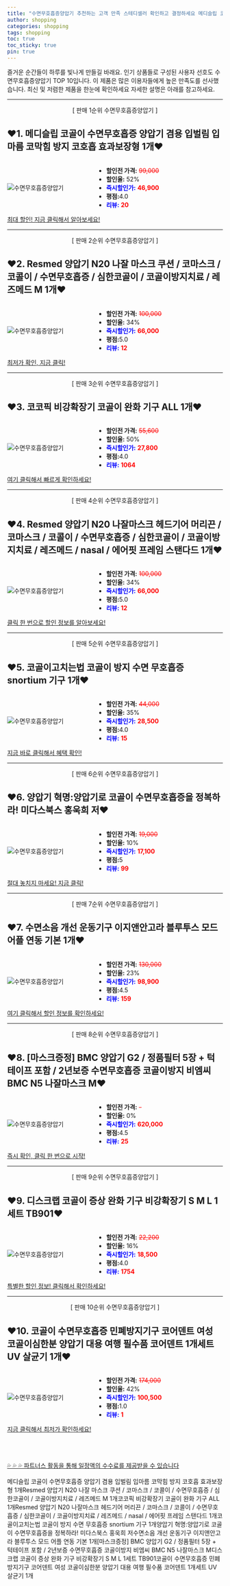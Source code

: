 ```yaml
---
title: "수면무호흡증양압기 추천하는 고객 만족 스테디셀러 확인하고 결정하세요 메디슬립 코골이 수면무호흡증 양압기 겸용"
author: shopping
categories: shopping
tags: shopping
toc: true
toc_sticky: true
pin: true
---
```

즐거운 순간들이 하루를 빛나게 만들길 바래요. 인기 상품들로 구성된 사용자 선호도 수면무호흡증양압기 TOP 10입니다. 이 제품은 많은 이용자들에게 높은 만족도를 선사했습니다. 최신 및 저렴한 제품을 한눈에 확인하세요 자세한 설명은 아래를 참고하세요.

---
<p class="toplist" style="margin: 0 auto; display: block; width: fit-content;">[ 판매 1순위 수면무호흡증양압기 ]</p>

<h2><strong>❤️1. 메디슬립 코골이 수면무호흡증 양압기 겸용 입벌림 입마름 코막힘 방지 코호흡 효과보장형 1개❤️</strong></h2>

<div style="display: flex; align-items: center;">
    <div style="flex: 0.4;">
        <img src="https://thumbnail6.coupangcdn.com/thumbnails/remote/230x230ex/image/vendor_inventory/37ab/ee3d18f5604096538d84ebfd430fb30e387a191d1b9e8367a549fa00f5c9.jpg" alt="수면무호흡증양압기" style="max-width: 100%;">
    </div>
    <div style="flex: 0.6; margin-left: 10px;">
        <ul>
            <li><strong>할인전 가격:</strong> <del style="color: red;">99,000</del></li>
            <li><strong>할인율:</strong> 52%</li>
            <li><span style='color:blue'><strong>즉시할인가:</strong></span> <span style='color:red'><strong>46,900</strong></span></li>
            <li><strong>평점:</strong>4.0</li>
            <li><span style='color:blue'><strong>리뷰:</strong></span> <span style='color:red'><strong>20</strong></span></li>
        </ul>
    </div>
</div>
<div class="center">
    <a href="https://selin100587001.github.io?lptag=AF9450613&subid=githubio&pageKey=8040293199&traceid=V0-153&itemId=22509077319&vendorItemId=89568419610" class="myButton">
        최대 할인! 지금 클릭해서 알아보세요!
    </a>
</div>


---
<p class="toplist" style="margin: 0 auto; display: block; width: fit-content;">[ 판매 2순위 수면무호흡증양압기 ]</p>

<h2><strong>❤️2. Resmed 양압기 N20 나잘 마스크 쿠션 / 코마스크 / 코콜이 / 수면무호흡증 / 심한코골이 / 코골이방지치료 / 레즈메드 M 1개❤️</strong></h2>

<div style="display: flex; align-items: center;">
    <div style="flex: 0.4;">
        <img src="https://thumbnail9.coupangcdn.com/thumbnails/remote/230x230ex/image/vendor_inventory/5559/2b2e4f8453458938e580cbfba679b2df24ae4bcd7cfe77ee4bc055ac30fa.jpg" alt="수면무호흡증양압기" style="max-width: 100%;">
    </div>
    <div style="flex: 0.6; margin-left: 10px;">
        <ul>
            <li><strong>할인전 가격:</strong> <del style="color: red;">100,000</del></li>
            <li><strong>할인율:</strong> 34%</li>
            <li><span style='color:blue'><strong>즉시할인가:</strong></span> <span style='color:red'><strong>66,000</strong></span></li>
            <li><strong>평점:</strong>5.0</li>
            <li><span style='color:blue'><strong>리뷰:</strong></span> <span style='color:red'><strong>12</strong></span></li>
        </ul>
    </div>
</div>
<div class="center">
    <a href="https://selin100587001.github.io?lptag=AF9450613&subid=githubio&pageKey=6773967482&traceid=V0-153&itemId=15912329273&vendorItemId=83119827983" class="myButton">
        최저가 확인, 지금 클릭!
    </a>
</div>


---
<p class="toplist" style="margin: 0 auto; display: block; width: fit-content;">[ 판매 3순위 수면무호흡증양압기 ]</p>

<h2><strong>❤️3. 코코픽 비강확장기 코골이 완화 기구 ALL 1개❤️</strong></h2>

<div style="display: flex; align-items: center;">
    <div style="flex: 0.4;">
        <img src="https://thumbnail8.coupangcdn.com/thumbnails/remote/230x230ex/image/vendor_inventory/b795/7f5cdc409efc51d212d92b880a0d88e556ca8cf90b7085444ba614fcce3e.jpg" alt="수면무호흡증양압기" style="max-width: 100%;">
    </div>
    <div style="flex: 0.6; margin-left: 10px;">
        <ul>
            <li><strong>할인전 가격:</strong> <del style="color: red;">55,600</del></li>
            <li><strong>할인율:</strong> 50%</li>
            <li><span style='color:blue'><strong>즉시할인가:</strong></span> <span style='color:red'><strong>27,800</strong></span></li>
            <li><strong>평점:</strong>4.0</li>
            <li><span style='color:blue'><strong>리뷰:</strong></span> <span style='color:red'><strong>1064</strong></span></li>
        </ul>
    </div>
</div>
<div class="center">
    <a href="https://selin100587001.github.io?lptag=AF9450613&subid=githubio&pageKey=7551423748&traceid=V0-153&itemId=19873896082&vendorItemId=85618081482" class="myButton">
        여기 클릭해서 빠르게 확인하세요!
    </a>
</div>


---
<p class="toplist" style="margin: 0 auto; display: block; width: fit-content;">[ 판매 4순위 수면무호흡증양압기 ]</p>

<h2><strong>❤️4. Resmed 양압기 N20 나잘마스크 헤드기어 머리끈 / 코마스크 / 코콜이 / 수면무호흡증 / 심한코골이 / 코골이방지치료 / 레즈메드 / nasal / 에어핏 프레임 스탠다드 1개❤️</strong></h2>

<div style="display: flex; align-items: center;">
    <div style="flex: 0.4;">
        <img src="https://thumbnail9.coupangcdn.com/thumbnails/remote/230x230ex/image/vendor_inventory/9a37/f1bc91a67441e53f79d75bb4542bbd567706983ddafd46eb664bc50875cb.jpg" alt="수면무호흡증양압기" style="max-width: 100%;">
    </div>
    <div style="flex: 0.6; margin-left: 10px;">
        <ul>
            <li><strong>할인전 가격:</strong> <del style="color: red;">100,000</del></li>
            <li><strong>할인율:</strong> 34%</li>
            <li><span style='color:blue'><strong>즉시할인가:</strong></span> <span style='color:red'><strong>66,000</strong></span></li>
            <li><strong>평점:</strong>5.0</li>
            <li><span style='color:blue'><strong>리뷰:</strong></span> <span style='color:red'><strong>12</strong></span></li>
        </ul>
    </div>
</div>
<div class="center">
    <a href="https://selin100587001.github.io?lptag=AF9450613&subid=githubio&pageKey=6804109479&traceid=V0-153&itemId=16074164784&vendorItemId=83274272539" class="myButton">
        클릭 한 번으로 할인 정보를 알아보세요!
    </a>
</div>


---
<p class="toplist" style="margin: 0 auto; display: block; width: fit-content;">[ 판매 5순위 수면무호흡증양압기 ]</p>

<h2><strong>❤️5. 코골이고치는법 코골이 방지 수면 무호흡증 snortium 기구 1개❤️</strong></h2>

<div style="display: flex; align-items: center;">
    <div style="flex: 0.4;">
        <img src="https://thumbnail8.coupangcdn.com/thumbnails/remote/230x230ex/image/vendor_inventory/6eba/7ee68756f06fd30aaf6d59a5770966ce61dca3b5a967e1af7918ebdfcc11.png" alt="수면무호흡증양압기" style="max-width: 100%;">
    </div>
    <div style="flex: 0.6; margin-left: 10px;">
        <ul>
            <li><strong>할인전 가격:</strong> <del style="color: red;">44,000</del></li>
            <li><strong>할인율:</strong> 35%</li>
            <li><span style='color:blue'><strong>즉시할인가:</strong></span> <span style='color:red'><strong>28,500</strong></span></li>
            <li><strong>평점:</strong>4.0</li>
            <li><span style='color:blue'><strong>리뷰:</strong></span> <span style='color:red'><strong>15</strong></span></li>
        </ul>
    </div>
</div>
<div class="center">
    <a href="https://selin100587001.github.io?lptag=AF9450613&subid=githubio&pageKey=7248986551&traceid=V0-153&itemId=18435252156&vendorItemId=85576617415" class="myButton">
        지금 바로 클릭해서 혜택 확인!
    </a>
</div>


---
<p class="toplist" style="margin: 0 auto; display: block; width: fit-content;">[ 판매 6순위 수면무호흡증양압기 ]</p>

<h2><strong>❤️6. 양압기 혁명:양압기로 코골이 수면무호흡증을 정복하라! 미다스북스 홍욱희 저❤️</strong></h2>

<div style="display: flex; align-items: center;">
    <div style="flex: 0.4;">
        <img src="https://thumbnail8.coupangcdn.com/thumbnails/remote/230x230ex/image/vendor_inventory/57ea/0848a386f017b2369e2a3ce97bb90c1b1417b8cea230d5e32ba756df8b29.png" alt="수면무호흡증양압기" style="max-width: 100%;">
    </div>
    <div style="flex: 0.6; margin-left: 10px;">
        <ul>
            <li><strong>할인전 가격:</strong> <del style="color: red;">19,000</del></li>
            <li><strong>할인율:</strong> 10%</li>
            <li><span style='color:blue'><strong>즉시할인가:</strong></span> <span style='color:red'><strong>17,100</strong></span></li>
            <li><strong>평점:</strong>5</li>
            <li><span style='color:blue'><strong>리뷰:</strong></span> <span style='color:red'><strong>99</strong></span></li>
        </ul>
    </div>
</div>
<div class="center">
    <a href="https://selin100587001.github.io?lptag=AF9450613&subid=githubio&pageKey=8137145673&traceid=V0-153&itemId=23116025251&vendorItemId=90149225679" class="myButton">
        절대 놓치지 마세요! 지금 클릭!
    </a>
</div>


---
<p class="toplist" style="margin: 0 auto; display: block; width: fit-content;">[ 판매 7순위 수면무호흡증양압기 ]</p>

<h2><strong>❤️7. 수면소음 개선 운동기구 이지앤안고라 블루투스 모드 어플 연동 기본 1개❤️</strong></h2>

<div style="display: flex; align-items: center;">
    <div style="flex: 0.4;">
        <img src="https://thumbnail10.coupangcdn.com/thumbnails/remote/230x230ex/image/vendor_inventory/c1e4/db16764dd62258a21689c843ded12c371251c38407e79a3e343f313c3dcc.JPG" alt="수면무호흡증양압기" style="max-width: 100%;">
    </div>
    <div style="flex: 0.6; margin-left: 10px;">
        <ul>
            <li><strong>할인전 가격:</strong> <del style="color: red;">130,000</del></li>
            <li><strong>할인율:</strong> 23%</li>
            <li><span style='color:blue'><strong>즉시할인가:</strong></span> <span style='color:red'><strong>98,900</strong></span></li>
            <li><strong>평점:</strong>4.5</li>
            <li><span style='color:blue'><strong>리뷰:</strong></span> <span style='color:red'><strong>159</strong></span></li>
        </ul>
    </div>
</div>
<div class="center">
    <a href="https://selin100587001.github.io?lptag=AF9450613&subid=githubio&pageKey=7399164618&traceid=V0-153&itemId=19147405559&vendorItemId=86886936895" class="myButton">
        여기 클릭해서 할인 정보를 확인하세요!
    </a>
</div>


---
<p class="toplist" style="margin: 0 auto; display: block; width: fit-content;">[ 판매 8순위 수면무호흡증양압기 ]</p>

<h2><strong>❤️8. [마스크증정] BMC 양압기 G2 / 정품필터 5장 + 턱테이프 포함 / 2년보증 수면무호흡증 코골이방지 비엠씨 BMC N5 나잘마스크 M❤️</strong></h2>

<div style="display: flex; align-items: center;">
    <div style="flex: 0.4;">
        <img src="https://thumbnail9.coupangcdn.com/thumbnails/remote/230x230ex/image/vendor_inventory/d58e/5e9eae630ede4cec953d452f9245941072dcde2123db70c42dbd8dd101f0.jpg" alt="수면무호흡증양압기" style="max-width: 100%;">
    </div>
    <div style="flex: 0.6; margin-left: 10px;">
        <ul>
            <li><strong>할인전 가격:</strong> <del style="color: red;">-</del></li>
            <li><strong>할인율:</strong> 0%</li>
            <li><span style='color:blue'><strong>즉시할인가:</strong></span> <span style='color:red'><strong>620,000</strong></span></li>
            <li><strong>평점:</strong>4.5</li>
            <li><span style='color:blue'><strong>리뷰:</strong></span> <span style='color:red'><strong>25</strong></span></li>
        </ul>
    </div>
</div>
<div class="center">
    <a href="https://selin100587001.github.io?lptag=AF9450613&subid=githubio&pageKey=8232260984&traceid=V0-153&itemId=23694723068&vendorItemId=78397438573" class="myButton">
        즉시 확인, 클릭 한 번으로 시작!
    </a>
</div>


---
<p class="toplist" style="margin: 0 auto; display: block; width: fit-content;">[ 판매 9순위 수면무호흡증양압기 ]</p>

<h2><strong>❤️9. 디스크랩 코골이 증상 완화 기구 비강확장기 S M L 1세트 TB901❤️</strong></h2>

<div style="display: flex; align-items: center;">
    <div style="flex: 0.4;">
        <img src="https://thumbnail8.coupangcdn.com/thumbnails/remote/230x230ex/image/retail/images/1760578432777137-8b6483ea-cd5b-4ae2-8169-0a6ebc4f6e3a.jpg" alt="수면무호흡증양압기" style="max-width: 100%;">
    </div>
    <div style="flex: 0.6; margin-left: 10px;">
        <ul>
            <li><strong>할인전 가격:</strong> <del style="color: red;">22,200</del></li>
            <li><strong>할인율:</strong> 16%</li>
            <li><span style='color:blue'><strong>즉시할인가:</strong></span> <span style='color:red'><strong>18,500</strong></span></li>
            <li><strong>평점:</strong>4.0</li>
            <li><span style='color:blue'><strong>리뷰:</strong></span> <span style='color:red'><strong>1754</strong></span></li>
        </ul>
    </div>
</div>
<div class="center">
    <a href="https://selin100587001.github.io?lptag=AF9450613&subid=githubio&pageKey=5696825356&traceid=V0-153&itemId=9454809211&vendorItemId=76739663124" class="myButton">
        특별한 할인 정보! 클릭해서 확인하세요!
    </a>
</div>


---
<p class="toplist" style="margin: 0 auto; display: block; width: fit-content;">[ 판매 10순위 수면무호흡증양압기 ]</p>

<h2><strong>❤️10. 코골이 수면무호흡증 민폐방지기구 코어덴트 여성 코골이심한분 양압기 대용 여행 필수품 코어덴트 1개세트 UV 살균기 1개❤️</strong></h2>

<div style="display: flex; align-items: center;">
    <div style="flex: 0.4;">
        <img src="https://thumbnail6.coupangcdn.com/thumbnails/remote/230x230ex/image/vendor_inventory/19fb/caac37a919ba818f4425ea20d001abd4f1cfcb761b644f822279fbdd11af.jpg" alt="수면무호흡증양압기" style="max-width: 100%;">
    </div>
    <div style="flex: 0.6; margin-left: 10px;">
        <ul>
            <li><strong>할인전 가격:</strong> <del style="color: red;">174,000</del></li>
            <li><strong>할인율:</strong> 42%</li>
            <li><span style='color:blue'><strong>즉시할인가:</strong></span> <span style='color:red'><strong>100,500</strong></span></li>
            <li><strong>평점:</strong>1.0</li>
            <li><span style='color:blue'><strong>리뷰:</strong></span> <span style='color:red'><strong>1</strong></span></li>
        </ul>
    </div>
</div>
<div class="center">
    <a href="https://selin100587001.github.io?lptag=AF9450613&subid=githubio&pageKey=6170892924&traceid=V0-153&itemId=12044734927&vendorItemId=79316942705" class="myButton">
        지금 클릭해서 최저가 확인하세요!
    </a>
</div>

<br><br><br>[💦 💦 💦 파트너스 활동을 통해 일정액의 수수료를 제공받을 수 있습니다](https://link.coupang.com/a/bcpT2c)<br><br>메디슬립 코골이 수면무호흡증 양압기 겸용 입벌림 입마름 코막힘 방지 코호흡 효과보장형 1개Resmed 양압기 N20 나잘 마스크 쿠션 / 코마스크 / 코콜이 / 수면무호흡증 / 심한코골이 / 코골이방지치료 / 레즈메드 M 1개코코픽 비강확장기 코골이 완화 기구 ALL 1개Resmed 양압기 N20 나잘마스크 헤드기어 머리끈 / 코마스크 / 코콜이 / 수면무호흡증 / 심한코골이 / 코골이방지치료 / 레즈메드 / nasal / 에어핏 프레임 스탠다드 1개코골이고치는법 코골이 방지 수면 무호흡증 snortium 기구 1개양압기 혁명:양압기로 코골이 수면무호흡증을 정복하라! 미다스북스 홍욱희 저수면소음 개선 운동기구 이지앤안고라 블루투스 모드 어플 연동 기본 1개[마스크증정] BMC 양압기 G2 / 정품필터 5장 + 턱테이프 포함 / 2년보증 수면무호흡증 코골이방지 비엠씨 BMC N5 나잘마스크 M디스크랩 코골이 증상 완화 기구 비강확장기 S M L 1세트 TB901코골이 수면무호흡증 민폐방지기구 코어덴트 여성 코골이심한분 양압기 대용 여행 필수품 코어덴트 1개세트 UV 살균기 1개